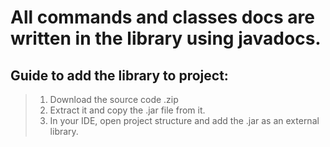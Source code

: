 # All commands and classes docs are written in the library using javadocs.
## Guide to add the library to project:
> 1. Download the source code .zip
> 2. Extract it and copy the .jar file from it.
> 3. In your IDE, open project structure and add the .jar as an external library.
